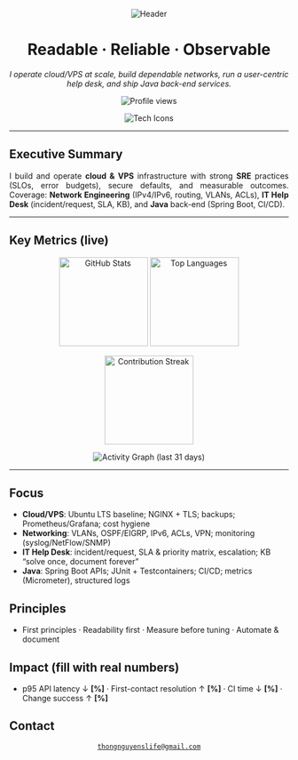 <!-- ===== GOOGLE-STYLE · CLEAN · INTERNATIONAL ===== -->

<p align="center">
  <img src="https://capsule-render.vercel.app/api?type=waving&height=200&color=0:1a73e8,100:202124&text=THONG%20NGUYEN&fontAlign=50&fontAlignY=36&fontSize=50&desc=Cloud%20%26%20VPS%20·%20Network%20·%20IT%20Help%20Desk%20·%20Java&descAlignY=58&animation=fadeIn" alt="Header"/>
</p>

<h1 align="center">Readable · Reliable · Observable</h1>
<p align="center"><em>I operate cloud/VPS at scale, build dependable networks, run a user-centric help desk, and ship Java back-end services.</em></p>

<!-- View counter (chỉ là ảnh, không bọc link) -->
<p align="center">
  <img src="https://komarev.com/ghpvc/?username=thongnguyenslife&style=for-the-badge&color=1a73e8" alt="Profile views"/>
</p>

<!-- Icons (stack) -->
<p align="center">
  <img src="https://skillicons.dev/icons?i=aws,gcp,azure,digitalocean,terraform,ansible,docker,kubernetes,nginx,linux,ubuntu,java,spring,gradle,maven,postgres,mysql,redis,grafana,prometheus,git,githubactions,wireguard&perline=11" alt="Tech Icons"/>
</p>

---

## Executive Summary

<div align="justify">
I build and operate <b>cloud & VPS</b> infrastructure with strong <b>SRE</b> practices (SLOs, error budgets), secure defaults, and measurable outcomes. Coverage: <b>Network Engineering</b> (IPv4/IPv6, routing, VLANs, ACLs), <b>IT Help Desk</b> (incident/request, SLA, KB), and <b>Java</b> back-end (Spring Boot, CI/CD).
</div>

---

## Key Metrics (live)

<p align="center">
  <!-- GitHub Readme Stats: tổng quan -->
  <img height="160" src="https://github-readme-stats.vercel.app/api?username=thongnguyenslife&show_icons=true&theme=transparent&hide_border=true" alt="GitHub Stats"/>
  <!-- Top languages -->
  <img height="160" src="https://github-readme-stats.vercel.app/api/top-langs/?username=thongnguyenslife&layout=compact&theme=transparent&hide_border=true" alt="Top Languages"/>
</p>

<p align="center">
  <!-- Streak (đóng góp liên tục) -->
  <img height="160" src="https://streak-stats.demolab.com?user=thongnguyenslife&hide_border=true&background=00000000" alt="Contribution Streak"/>
</p>

<p align="center">
  <!-- Activity graph (đóng góp 31 ngày gần nhất) -->
  <img src="https://github-readme-activity-graph.cyclic.app/graph?username=thongnguyenslife&bg_color=ffffff&color=1a73e8&line=1a73e8&point=202124&area=true&hide_border=true" alt="Activity Graph (last 31 days)"/>
</p>

---

## Focus

- **Cloud/VPS**: Ubuntu LTS baseline; NGINX + TLS; backups; Prometheus/Grafana; cost hygiene  
- **Networking**: VLANs, OSPF/EIGRP, IPv6, ACLs, VPN; monitoring (syslog/NetFlow/SNMP)  
- **IT Help Desk**: incident/request, SLA & priority matrix, escalation; KB “solve once, document forever”  
- **Java**: Spring Boot APIs; JUnit + Testcontainers; CI/CD; metrics (Micrometer), structured logs

## Principles

- First principles · Readability first · Measure before tuning · Automate & document

## Impact (fill with real numbers)

- p95 API latency ↓ **[%]** · First-contact resolution ↑ **[%]** · CI time ↓ **[%]** · Change success ↑ **[%]**

## Contact

<p align="center">
  <a href="mailto:thongnguyenslife@gmail.com"><code>thongnguyenslife@gmail.com</code></a>
</p>
